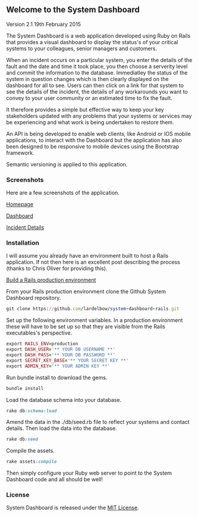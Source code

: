 ## Welcome to the System Dashboard

Version 2.1 19th February 2015

The System Dashboard is a web application developed using Ruby on Rails that provides a visual dashboard to display the status's of your critical systems to your colleagues, senior managers and customers.

When an incident occurs on a particular system, you enter the details of the fault and the date and time it took place, you then choose a serverity level and commit the information to the database. Immediatley the status of the system in question changes which is then clearly displayed on the dashboard for all to see. Users can then click on a link for that system to see the details of the incident, the details of any workarounds you want to convey to your user community or an estimated time to fix the fault.

It therefore provides a simple but effective way to keep your key stakeholders updated with any problems that your systems or services may be experiencing and what work is being undertaken to restore them.

An API is being developed to enable web clients, like Android or IOS mobile applications, to interact with the Dashboard but the application has also been designed to be responsive to mobile devices using the Bootstrap framework.

Semantic versioning is applied to this application.

### Screenshots

Here are a few screenshots of the application.

<p><a href="https://drive.google.com/file/d/0B8ga1CuDRyBVR0ZvMjZ2TnZWd1k/view?usp=sharing" target="_blank">Homepage</a></p>
<p><a href="https://drive.google.com/file/d/0B8ga1CuDRyBVNXh4a2xqLTVYUVE/view?usp=sharing" target="_blank">Dashboard</a></p>
<p><a href="https://drive.google.com/file/d/0B8ga1CuDRyBVSnUxUkRpdGhXQ1E/view?usp=sharing" target="_blank">Incident Details</a></p>

### Installation

I will assume you already have an environment built to host a Rails application. If not then here is an excellent post describing the process (thanks to Chris Oliver for providing this).

<a href="http://gorails.com/deploy/ubuntu/14.04" target="_blank">Build a Rails production environment</a>

From your Rails production environment clone the Github System Dashboard repository.

```ruby
git clone https://github.com/lardelbow/system-dashboard-rails.git
```

Set up the following environment variables. In a production environment these will have to be set up so that they are visible from the Rails executables's perspective.

```ruby
export RAILS_ENV=production
export DASH_USER='** YOUR DB USERNAME **'
export DASH_PASS='** YOUR DB PASSWORD **'
export SECRET_KEY_BASE='** YOUR SECRET KEY **'
export ADMIN_KEY='** YOUR ADMIN KEY **'
```

Run bundle install to download the gems.

```ruby
bundle install
```

Load the database schema into your database.

```ruby
rake db:schema:load
```

Amend the data in the ./db/seed.rb file to reflect your systems and contact details. Then load the data into the database.

```ruby
rake db:seed
```

Compile the assets.

```ruby
rake assets:compile
```

Then simply configure your Ruby web server to point to the System Dashboard code and all should be well!

### License

System Dashboard is released under the <a href="http://www.opensource.org/licenses/MIT" target="_blank">MIT License</a>.